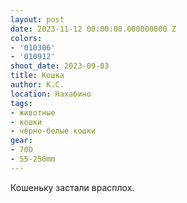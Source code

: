 ```yaml
---
layout: post
date: 2023-11-12 00:00:00.000000000 Z
colors:
- '010306'
- '010912'
shoot_date: 2023-09-03
title: Кошка
author: К.С.
location: Нахабино
tags:
- животные
- кошки
- чёрно-белые кошки
gear:
- 70D
- 55-250mm
---
```

Кошеньку застали врасплох.

